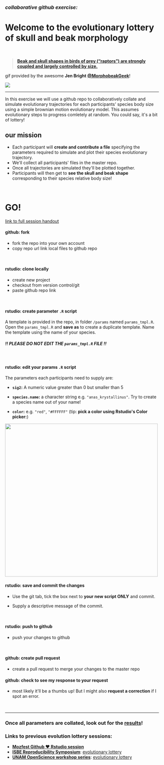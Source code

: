 
### *collaborative github exercise:*
# **Welcome to the evolutionary lottery of skull and beak morphology**

<br>

> [**Beak and skull shapes in birds of prey (“raptors”) are strongly coupled and largely controlled by size.**](http://eprints.whiterose.ac.uk/99452/1/Bright%20et%20al.%202016_SelfArchive.pdf)

gif provided by the awesome **Jen Bright** [**@MorphobeakGeek**](https://twitter.com/MorphobeakGeek)!

![](gif.gif)

***

In this exercise we will use a github repo to collaboratively collate and simulate evolutionary trajectories for each participants' species body size using a simple brownian motion evolutionary model. This assumes evolutionary steps to progress comletely at random. You could say, it's a bit of lottery! 


## **our mission**

- Each participant will **create and contribute a file** specifying the parameters required to simulate and plot their species evolutionary trajectory. 
- We'll collect all participants' files in the master repo. 
- Once all trajectories are simulated they'll be plotted together. 
- Participants will then get to **see the skull and beak shape** corresponding to their species relative body size!



<br>


# **GO!**
[link to full session handout](https://annakrystalli.me/Mozfest_github-rstudio/evolottery.html)

#### **github:** fork 

- fork the repo into your own account
- copy repo url link local files to github repo 

<br>

#### **rstudio:** clone locally

- create new project
- checkout from version control/git
- paste github repo link

<br>

#### **rstudio:** create parameter `.R` script

A template is provided in the repo, in folder `/params` named `params_tmpl.R`. Open the `params_tmpl.R` and **save as** to create a duplicate template. Name the template using the name of your species. 

##### **!! PLEASE DO NOT EDIT THE `params_tmpl.R` FILE !!**

<br>

#### **rstudio:** edit your params `.R` script

The parameters each participants need to supply are:

- **`sig2`:** A numeric value greater than 0 but smaller than 5

- **`species.name`:** a character string e.g. `"anas_krystallinus"`. Try to create a species name out of your name!

- **`color`:** e.g. `"red"`, `"#FFFFFF"` (tip: **pick a color using Rstudio's Color picker:**)


<img src="assets/colour_picker.png" width="500px" />


<br>

#### **rstudio:** save and commit the changes

- Use the git tab, tick the box next to **your new script ONLY** and commit. 

- Supply a descriptive message of the commit.

<br>

#### **rstudio:** push to github
- push your changes to github

<br>

#### **github:** create pull request
 - create a pull request to merge your changes to the master repo
 
#### **github:** check to see my response to your request
 - most likely it'll be a thumbs up! But I might also **request a correction** if I spot an error.

<br>

***

### Once all parameters are collated, look out for the [results](http://rpubs.com/annakrystalli/278074)!

### Links to previous evolution lottery sessions:
 
 - [**Mozfest Github :heart: Rstudio session**](https://rpubs.com/annakrystalli/MozFest_EvoLottery2)
 - [**ISBE Reproducibility Symposium**](https://malikaihle.wordpress.com/openscienceworkshop/program/): [evolutionary lottery](http://rpubs.com/annakrystalli/200121)
 - [**UNAM OpenScience workshop series**](https://annakrystalli.github.io/UNAM/index.html): [evolutionary lottery](http://rpubs.com/annakrystalli/205756)
